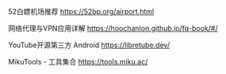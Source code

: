 52白嫖机场推荐
https://52bp.org/airport.html

网络代理与VPN应用详解
https://hoochanlon.github.io/fq-book/#/


YouTube开源第三方 Android
https://libretube.dev/

MikuTools - 工具集合
https://tools.miku.ac/
